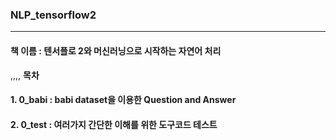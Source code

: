 ### NLP_tensorflow2
----
#### 책 이름 : 텐서플로 2와 머신러닝으로 시작하는 자연어 처리

,,,,
**목차**
#### 1. 0_babi : babi dataset을 이용한 Question and Answer
#### 2. 0_test : 여러가지 간단한 이해를 위한 도구코드 테스트
